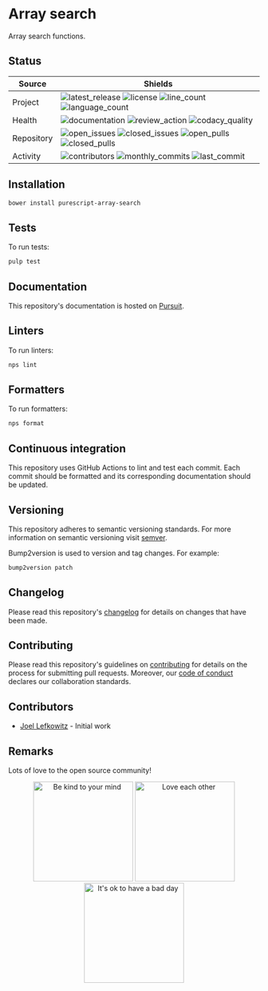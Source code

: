 # Array search

Array search functions.

## Status

| Source     | Shields                                                       |
| ---------- | ------------------------------------------------------------- |
| Project    | ![latest_release] ![license] ![line_count] ![language_count]  |
| Health     | ![documentation] ![review_action] ![codacy_quality]           |
| Repository | ![open_issues] ![closed_issues] ![open_pulls] ![closed_pulls] |
| Activity   | ![contributors] ![monthly_commits] ![last_commit]             |

## Installation

```bash
bower install purescript-array-search
```

## Tests

To run tests:

```bash
pulp test
```

## Documentation

This repository's documentation is hosted on [Pursuit](https://pursuit.purescript.org/packages/purescript-array-search).

## Linters

To run linters:

```bash
nps lint
```

## Formatters

To run formatters:

```bash
nps format
```

## Continuous integration

This repository uses GitHub Actions to lint and test each commit. Each commit should be formatted and its corresponding documentation should be updated.

## Versioning

This repository adheres to semantic versioning standards. For more information on semantic versioning visit [semver](https://semver.org).

Bump2version is used to version and tag changes. For example:

```bash
bump2version patch
```

## Changelog

Please read this repository's [changelog](CHANGELOG.md) for details on changes that have been made.

## Contributing

Please read this repository's guidelines on [contributing](CONTRIBUTING.md) for details on the process for submitting pull requests. Moreover, our [code of conduct](CODE_OF_CONDUCT.md) declares our collaboration standards.

## Contributors

- [Joel Lefkowitz](https://github.com/joellefkowitz) - Initial work

## Remarks

Lots of love to the open source community!

<p align='center'>
    <img width=200 height=200 src='https://media.giphy.com/media/osAcIGTSyeovPq6Xph/giphy.gif' alt='Be kind to your mind' />
    <img width=200 height=200 src='https://media.giphy.com/media/KEAAbQ5clGWJwuJuZB/giphy.gif' alt='Love each other' />
    <img width=200 height=200 src='https://media.giphy.com/media/WRWykrFkxJA6JJuTvc/giphy.gif' alt="It's ok to have a bad day" />
</p>

[latest_release]: https://img.shields.io/github/v/tag/joellefkowitz/purescript-array-search "Latest release"
[license]: https://img.shields.io/github/license/joellefkowitz/purescript-array-search "License"
[line_count]: https://img.shields.io/tokei/lines/github/joellefkowitz/purescript-array-search "Line count"
[language_count]: https://img.shields.io/github/languages/count/joellefkowitz/purescript-array-search "Language count"
[documentation]: https://pursuit.purescript.org/packages/purescript-array-search/badge "Documentation"
[review_action]: https://img.shields.io/github/actions/workflow/status/JoelLefkowitz/purescript-array-search/review.yml "Review action"
[codacy_quality]: https://img.shields.io/codacy/grade/a234d28178cf4a1b8bca450fdc432f77 "Codacy quality"
[open_issues]: https://img.shields.io/github/issues/joellefkowitz/purescript-array-search "Open issues"
[closed_issues]: https://img.shields.io/github/issues-closed/joellefkowitz/purescript-array-search "Closed issues"
[open_pulls]: https://img.shields.io/github/issues-pr/joellefkowitz/purescript-array-search "Open pull requests"
[closed_pulls]: https://img.shields.io/github/issues-pr-closed/joellefkowitz/purescript-array-search "Closed pull requests"
[contributors]: https://img.shields.io/github/contributors/joellefkowitz/purescript-array-search "Contributors"
[monthly_commits]: https://img.shields.io/github/commit-activity/m/joellefkowitz/purescript-array-search "Monthly commits"
[last_commit]: https://img.shields.io/github/last-commit/joellefkowitz/purescript-array-search "Last commit"
